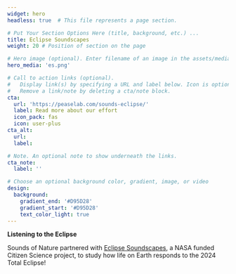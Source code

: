 ```yaml
---
widget: hero
headless: true  # This file represents a page section.

# Put Your Section Options Here (title, background, etc.) ...
title: Eclipse Soundscapes
weight: 20 # Position of section on the page

# Hero image (optional). Enter filename of an image in the assets/media/ folder.
hero_media: 'es.png'

# Call to action links (optional).
#   Display link(s) by specifying a URL and label below. Icon is optional for `cta`.
#   Remove a link/note by deleting a cta/note block.
cta:
  url: 'https://peaselab.com/sounds-eclipse/'
  label: Read more about our effort
  icon_pack: fas
  icon: user-plus
cta_alt:
  url: 
  label:

# Note. An optional note to show underneath the links.
cta_note:
  label: ''

# Choose an optional background color, gradient, image, or video
design:
  background:
    gradient_end: '#D95D28'
    gradient_start: '#D95D28'
    text_color_light: true
---
```

**Listening to the Eclipse**    

Sounds of Nature partnered with [Eclipse Soundscapes](https://eclipsesoundscapes.org/), a NASA funded Citizen Science project, to study how life on Earth responds to the 2024 Total Eclipse!

</br>


